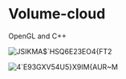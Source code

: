 # Volume-cloud

OpenGL and C++

![JSIKMA$`HSQ6E23EO4{FT2](https://user-images.githubusercontent.com/83110022/204953347-16c1bb20-bac6-46c1-a117-e16e426345b2.png)


![4`E93GXV54U5}X9IM{AUR~M](https://user-images.githubusercontent.com/83110022/201106438-0e882fd6-704c-4811-a813-d960c1fe5110.png)
